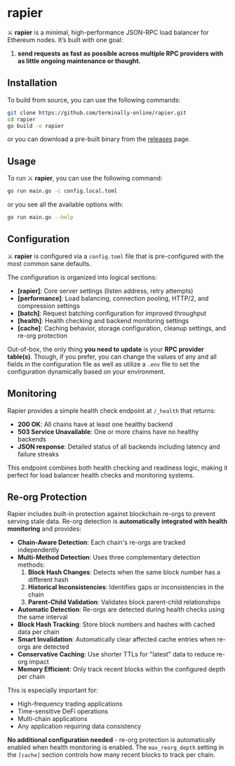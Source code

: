 # rapier

⚔️ **rapier** is a minimal, high-performance JSON-RPC load balancer for Ethereum nodes. It’s built with one goal:

1. **send requests as fast as possible across multiple RPC providers with as little ongoing maintenance or thought.**

## Installation

To build from source, you can use the following commands:

```bash
git clone https://github.com/terminally-online/rapier.git
cd rapier
go build -o rapier
```

or you can download a pre-built binary from the [releases](https://github.com/terminally-online/rapier/releases) page.

## Usage

To run ⚔️ **rapier**, you can use the following command:

```bash
go run main.go -c config.local.toml
```

or you see all the available options with:

```bash
go run main.go --help
```

## Configuration

⚔️ **rapier** is configured via a `config.toml` file that is pre-configured with the most common sane defaults.

The configuration is organized into logical sections:

- **[rapier]**: Core server settings (listen address, retry attempts)
- **[performance]**: Load balancing, connection pooling, HTTP/2, and compression settings
- **[batch]**: Request batching configuration for improved throughput
- **[health]**: Health checking and backend monitoring settings
- **[cache]**: Caching behavior, storage configuration, cleanup settings, and re-org protection

Out-of-box, the only thing **you need to update** is your **RPC provider table(s)**. Though, if you prefer, you can change the values of any and all fields in the configuration file as well as utilize a `.env` file to set the configuration dynamically based on your environment.

## Monitoring

Rapier provides a simple health check endpoint at `/_health` that returns:

- **200 OK**: All chains have at least one healthy backend
- **503 Service Unavailable**: One or more chains have no healthy backends
- **JSON response**: Detailed status of all backends including latency and failure streaks

This endpoint combines both health checking and readiness logic, making it perfect for load balancer health checks and monitoring systems.

## Re-org Protection

Rapier includes built-in protection against blockchain re-orgs to prevent serving stale data. Re-org detection is **automatically integrated with health monitoring** and provides:

- **Chain-Aware Detection**: Each chain's re-orgs are tracked independently
- **Multi-Method Detection**: Uses three complementary detection methods:
  1. **Block Hash Changes**: Detects when the same block number has a different hash
  2. **Historical Inconsistencies**: Identifies gaps or inconsistencies in the chain
  3. **Parent-Child Validation**: Validates block parent-child relationships
- **Automatic Detection**: Re-orgs are detected during health checks using the same interval
- **Block Hash Tracking**: Store block numbers and hashes with cached data per chain
- **Smart Invalidation**: Automatically clear affected cache entries when re-orgs are detected
- **Conservative Caching**: Use shorter TTLs for "latest" data to reduce re-org impact
- **Memory Efficient**: Only track recent blocks within the configured depth per chain

This is especially important for:

- High-frequency trading applications
- Time-sensitive DeFi operations
- Multi-chain applications
- Any application requiring data consistency

**No additional configuration needed** - re-org protection is automatically enabled when health monitoring is enabled. The `max_reorg_depth` setting in the `[cache]` section controls how many recent blocks to track per chain.
